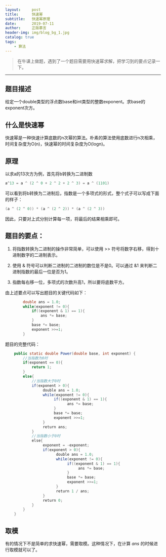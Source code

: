 ```yaml
---
layout:     post
title:      快速幂
subtitle:   快速幂原理
date:       2019-07-11
author:     正版慕言
header-img: img/blog_bg_1.jpg
catalog: true
tags:
    - 算法
---
```


> 在牛课上做题，遇到了一个题目需要用快速幂求解，把学习到的要点记录一下。

---

## 题目描述
给定一个double类型的浮点数base和int类型的整数exponent。求base的exponent次方。

## 什么是快速幂
快速幂是一种快速计算底数的n次幂的算法。朴素的算法使用底数进行n次相乘，时间复杂度为O(n)，快速幂的时间复杂度为O(logn)。

## 原理
以求a的13次方为例，首先将b转换为二进制数
```java
a^13 = a ^ (2 ^ 0 + 2 ^ 2 + 2 ^ 3) = a ^ (1101)
```
可以看到将b转换为二进制后，指数是一个多项式的形式，整个式子可以写成下面的样子：
```java
(a ^ (2 ^ 0)) * (a ^ (2 ^ 2)) * (a ^ (2 ^ 3))
```
因此，只要对上式分别计算每一项，将最后的结果相乘即可。

## 题目的要点：
1. 将指数转换为二进制的操作非常简单，可以使用 >> 符号将数字右移，得到十进制数字的二进制表示。

2. 使用 & 符号可以判断二进制的二进制的数位是不是0。可以通过 &1 来判断二进制指数的最后一位是否为1。

3. 指数每右移一位，多项式的次数升高1，所以要将底数平方。

由上述要点可以写出题目的关键代码如下：
```java
		double ans = 1.0;
		while(exponent != 0){
			if((exponent & 1) == 1){
				ans *= base;
			}
			base *= base;
			exponent >>=1;
		}
```

题目的完整代码：
```java
    public static double Power(double base, int exponent) {
        //当指数为0时
        if(exponent == 0){
            return 1;
        }
        else{
            //当指数大于0时
            if(exponent > 0){
                 double ans = 1.0;
                 while(exponent != 0){
                      if((exponent & 1) == 1){
                            ans *= base;
                      }
                      base *= base;
                      exponent >>=1;
                 }
                 return ans;
            }
            //当指数小于0时
            else{
                 exponent = -exponent;
                 if(exponent > 0){
                       double ans = 1.0;
                       while(exponent != 0){
                            if((exponent & 1) == 1){
                                 ans *= base;
                            }
                            base *= base;
                            exponent >>=1;
                       }
                       return 1 / ans;
                 }
                 return 0;
            }
        }
    }
```

## 取模
有的情况下不是简单的求快速幂，需要取模。这种情况下，在计算 *ans* 的时候进行取模就可以了。